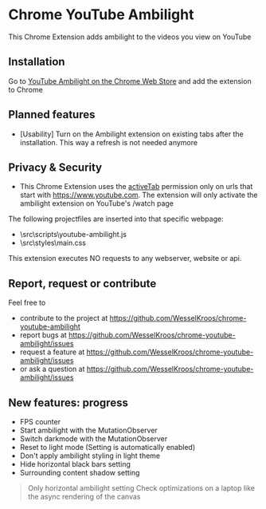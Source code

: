 # Chrome YouTube Ambilight
This Chrome Extension adds ambilight to the videos you view on YouTube

## Installation
Go to [YouTube Ambilight on the Chrome Web Store](https://chrome.google.com/webstore/detail/youtube-ambilight/paponcgjfojgemddooebbgniglhkajkj) and add the extension to Chrome

## Planned features
  - [Usability] Turn on the Ambilight extension on existing tabs after the installation. This way a refresh is not needed anymore
  
## Privacy & Security
- This Chrome Extension uses the [activeTab](https://developer.chrome.com/extensions/activeTab) permission only on urls that start with https://www.youtube.com. The extension will only activate the ambilight extension on YouTube's /watch page

The following projectfiles are inserted into that specific webpage:
- \src\scripts\youtube-ambilight.js
- \src\styles\main.css

This extension executes NO requests to any webserver, website or api.

## Report, request or contribute
Feel free to 
- contribute to the project at https://github.com/WesselKroos/chrome-youtube-ambilight
- report bugs at https://github.com/WesselKroos/chrome-youtube-ambilight/issues
- request a feature at https://github.com/WesselKroos/chrome-youtube-ambilight/issues
- or ask a question at https://github.com/WesselKroos/chrome-youtube-ambilight/issues

## New features: progress
- FPS counter
- Start ambilight with the MutationObserver
- Switch darkmode with the MutationObserver
- Reset to light mode (Setting is automatically enabled)
- Don't apply ambilight styling in light theme
- Hide horizontal black bars setting
- Surrounding content shadow setting
> Only horizontal ambilight setting
> Check optimizations on a laptop like the async rendering of the canvas